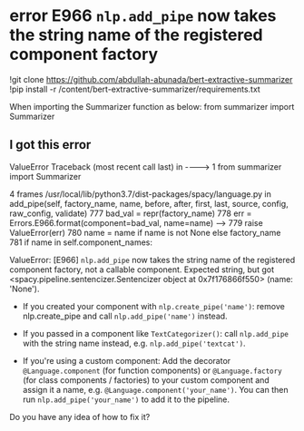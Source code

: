 
# error E966 `nlp.add_pipe` now takes the string name of the registered component factory

!git clone https://github.com/abdullah-abunada/bert-extractive-summarizer
!pip install -r /content/bert-extractive-summarizer/requirements.txt

When importing the Summarizer function as below:
from summarizer import Summarizer 

I got this error
---------------------------------------------------------------------------
ValueError                                Traceback (most recent call last)
<ipython-input-9-d5dc47fea1c7> in <module>
----> 1 from summarizer import Summarizer

4 frames
/usr/local/lib/python3.7/dist-packages/spacy/language.py in add_pipe(self, factory_name, name, before, after, first, last, source, config, raw_config, validate)
    777             bad_val = repr(factory_name)
    778             err = Errors.E966.format(component=bad_val, name=name)
--> 779             raise ValueError(err)
    780         name = name if name is not None else factory_name
    781         if name in self.component_names:

ValueError: [E966] `nlp.add_pipe` now takes the string name of the registered component factory, not a callable component. Expected string, but got <spacy.pipeline.sentencizer.Sentencizer object at 0x7f176866f550> (name: 'None').
- If you created your component with `nlp.create_pipe('name')`: remove nlp.create_pipe and call `nlp.add_pipe('name')` instead.

- If you passed in a component like `TextCategorizer()`: call `nlp.add_pipe` with the string name instead, e.g. `nlp.add_pipe('textcat')`.

- If you're using a custom component: Add the decorator `@Language.component` (for function components) or `@Language.factory` (for class components / factories) to your custom component and assign it a name, e.g. `@Language.component('your_name')`. You can then run `nlp.add_pipe('your_name')` to add it to the pipeline.

Do you have any idea of how to fix it?

        